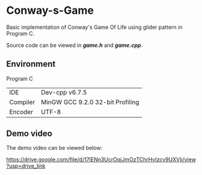 # Conway-s-Game
Basic implementation of Conway's Game Of Life using glider pattern in Program C.

Source code can be viewed in _**game.h**_ and   _**game.cpp**_.
## Environment
<table>
  <tr>
    Program C
  </tr>
  <tr>
    <td>IDE</td>
    <td>Dev-cpp v6.7.5</td>
  </tr>
  <tr>
    <td>Compiler</td>
    <td>MinGW GCC 9.2.0 32-bit Profiling</td>
  </tr>
   <tr>
    <td>Encoder</td>
    <td>UTF-8</td>
  </tr>
</table>

## Demo video
The demo video can be viewed below:

https://drive.google.com/file/d/17lENn3UcrOqjJmOzTChrHvIzcy9UXVji/view?usp=drive_link
